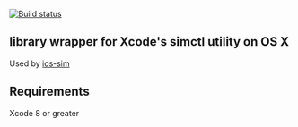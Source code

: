 [![Build status](https://ci.appveyor.com/api/projects/status/0ffoydxknq0sx48i/branch/master?svg=true)](https://ci.appveyor.com/project/shazron/simctl/branch/master)

## library wrapper for Xcode's simctl utility on OS X

Used by [ios-sim](https://www.npmjs.com/package/ios-sim)

## Requirements

Xcode 8 or greater
